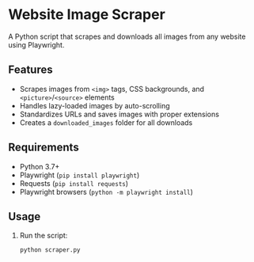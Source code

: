 # Website Image Scraper

A Python script that scrapes and downloads all images from any website using Playwright.

## Features

- Scrapes images from `<img>` tags, CSS backgrounds, and `<picture>`/`<source>` elements
- Handles lazy-loaded images by auto-scrolling
- Standardizes URLs and saves images with proper extensions
- Creates a `downloaded_images` folder for all downloads

## Requirements

- Python 3.7+
- Playwright (`pip install playwright`)
- Requests (`pip install requests`)
- Playwright browsers (`python -m playwright install`)

## Usage

1. Run the script:
   ```bash
   python scraper.py
